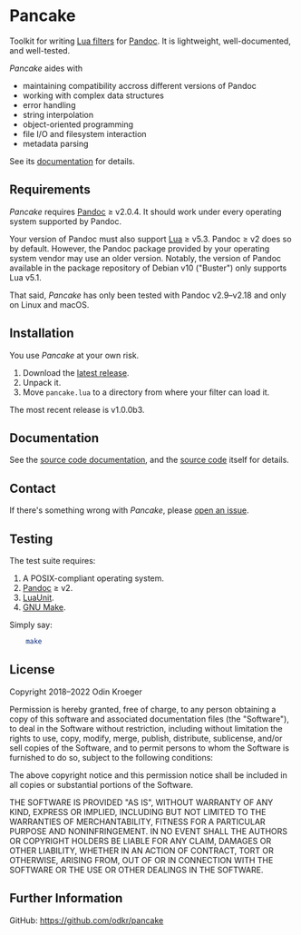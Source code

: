 # Pancake

Toolkit for writing [Lua filters](https://pandoc.org/lua-filters.html)
for [Pandoc](https://pandoc.org). It is lightweight, well-documented,
and well-tested.

*Pancake* aides with

* maintaining compatibility accross different versions of Pandoc
* working with complex data structures
* error handling
* string interpolation
* object-oriented programming
* file I/O and filesystem interaction
* metadata parsing

See its [documentation](https://odkr.github.io/pancake/) for details.


## Requirements

*Pancake* requires [Pandoc](https://www.pandoc.org/) ≥ v2.0.4.
It should work under every operating system supported by Pandoc.

Your version of Pandoc must also support [Lua](https://www.lua.org/) ≥ v5.3.
Pandoc ≥ v2 does so by default. However, the Pandoc package provided by
your operating system vendor may use an older version. Notably, the version
of Pandoc available in the package repository of Debian v10 ("Buster") only
supports Lua v5.1.

That said, *Pancake* has only been tested with Pandoc v2.9–v2.18
and only on Linux and macOS.


## Installation

You use *Pancake* at your own risk.

1. Download the
   [latest release](https://github.com/odkr/pancake/releases/latest).
2. Unpack it.
3. Move `pancake.lua` to a directory from where your filter can load it.

The most recent release is v1.0.0b3.


## Documentation

See the [source code documentation](https://odkr.github.io/pancake/),
and the [source code](pancake) itself for details.


## Contact

If there's something wrong with *Pancake*, please
[open an issue](https://github.com/odkr/pancake/issues).


## Testing

The test suite requires:

1. A POSIX-compliant operating system.
2. [Pandoc](https://www.pandoc.org/) ≥ v2.
3. [LuaUnit](https://github.com/bluebird75/luaunit).
4. [GNU Make](https://www.gnu.org/software/make/).


Simply say:

```sh
    make
```

## License

Copyright 2018–2022 Odin Kroeger

Permission is hereby granted, free of charge, to any person obtaining a copy
of this software and associated documentation files (the "Software"), to deal
in the Software without restriction, including without limitation the rights
to use, copy, modify, merge, publish, distribute, sublicense, and/or sell
copies of the Software, and to permit persons to whom the Software is
furnished to do so, subject to the following conditions:

The above copyright notice and this permission notice shall be included in
all copies or substantial portions of the Software.

THE SOFTWARE IS PROVIDED "AS IS", WITHOUT WARRANTY OF ANY KIND, EXPRESS OR
IMPLIED, INCLUDING BUT NOT LIMITED TO THE WARRANTIES OF MERCHANTABILITY,
FITNESS FOR A PARTICULAR PURPOSE AND NONINFRINGEMENT. IN NO EVENT SHALL THE
AUTHORS OR COPYRIGHT HOLDERS BE LIABLE FOR ANY CLAIM, DAMAGES OR OTHER
LIABILITY, WHETHER IN AN ACTION OF CONTRACT, TORT OR OTHERWISE, ARISING FROM,
OUT OF OR IN CONNECTION WITH THE SOFTWARE OR THE USE OR OTHER DEALINGS IN THE
SOFTWARE.


## Further Information

GitHub: <https://github.com/odkr/pancake>
